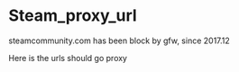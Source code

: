 # Steam_proxy_url


steamcommunity.com has been block by gfw, since 2017.12

Here is the urls should go proxy
